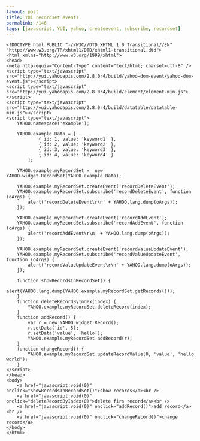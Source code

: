 ```yaml
---
layout: post
title: YUI recordset events
permalink: /146
tags: [javascript, YUI, yahoo, createevent, subscribe, recordset]
---
```


    <!DOCTYPE html PUBLIC "-//W3C//DTD XHTML 1.0 Transitional//EN" "http://www.w3.org/TR/xhtml1/DTD/xhtml1-transitional.dtd">
    <html xmlns="http://www.w3.org/1999/xhtml">
    <head>
    <meta http-equiv="Content-Type" content="text/html; charset=utf-8" />
    <script type="text/javascript" src="http://yui.yahooapis.com/2.8.0r4/build/yahoo-dom-event/yahoo-dom-event.js"></script>
    <script type="text/javascript" src="http://yui.yahooapis.com/2.8.0r4/build/element/element-min.js"></script>
    <script type="text/javascript" src="http://yui.yahooapis.com/2.8.0r4/build/datatable/datatable-min.js"></script>
    <script type="text/javascript">
        YAHOO.namespace('example');

        YAHOO.example.Data = [
                { id: 1, value: 'keyword1' },
                { id: 2, value: 'keyword2' },
                { id: 3, value: 'keyword3' },
                { id: 4, value: 'keyword4' }
            ];

        YAHOO.example.myRecordSet =  new YAHOO.widget.RecordSet(YAHOO.example.Data);

        YAHOO.example.myRecordSet.createEvent('recordDeleteEvent');
        YAHOO.example.myRecordSet.subscribe('recordDeleteEvent', function (oArgs) {
            alert('recordDeleteEvent\r\n' + YAHOO.lang.dump(oArgs));
        });

        YAHOO.example.myRecordSet.createEvent('recordAddEvent');
        YAHOO.example.myRecordSet.subscribe('recordAddEvent', function (oArgs) {
            alert('recordAddEvent\r\n' + YAHOO.lang.dump(oArgs));
        });

        YAHOO.example.myRecordSet.createEvent('recordValueUpdateEvent');
        YAHOO.example.myRecordSet.subscribe('recordValueUpdateEvent', function (oArgs) {
            alert('recordValueUpdateEvent\r\n' + YAHOO.lang.dump(oArgs));
        });

        function showRecordsInRecordSet() {
            alert(YAHOO.lang.dump(YAHOO.example.myRecordSet.getRecords()));
        }
        function deleteRecordByIndex(index) {
            YAHOO.example.myRecordSet.deleteRecord(index);
        }
        function addRecord() {
            var r = new YAHOO.widget.Record();
            r.setData('id', 5);
            r.setData('value', 'hello');
            YAHOO.example.myRecordSet.addRecord(r);
        }
        function changeRecord() {
            YAHOO.example.myRecordSet.updateRecordValue(0, 'value', 'hello world');
        }
    </script>
    </head>
    <body>
        <a href="javascript:void(0)" onclick="showRecordsInRecordSet()">show records</a><br />
        <a href="javascript:void(0)" onclick="deleteRecordByIndex(0)">delete firs record</a><br />
        <a href="javascript:void(0)" onclick="addRecord()">add record</a><br />
        <a href="javascript:void(0)" onclick="changeRecord()">change record</a>
    </body>
    </html>
